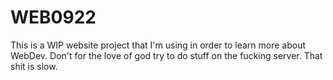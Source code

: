 # WEB0922
This is a WIP website project that I'm using in order to learn more about WebDev.
Don't for the love of god try to do stuff on the fucking server. That shit is slow.
